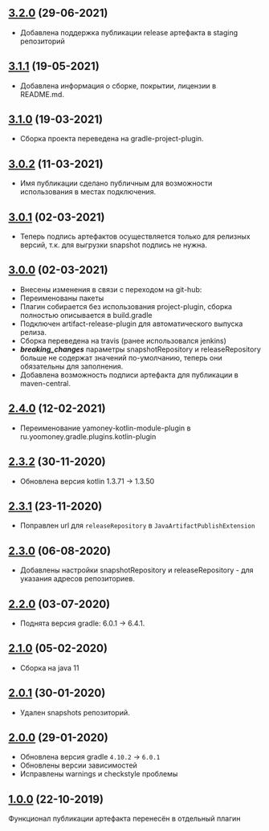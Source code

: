 ## [3.2.0](https://github.com/yoomoney-gradle-plugins/java-artifact-publish-plugin/pull/6) (29-06-2021)

* Добавлена поддержка публикации release артефакта в staging репозиторий

## [3.1.1](https://github.com/yoomoney-gradle-plugins/java-artifact-publish-plugin/pull/5) (19-05-2021)

* Добавлена информация о сборке, покрытии, лицензии в README.md.

## [3.1.0](https://github.com/yoomoney-gradle-plugins/java-artifact-publish-plugin/pull/4) (19-03-2021)

* Сборка проекта переведена на gradle-project-plugin.

## [3.0.2](https://api.github.com/repos/yoomoney-gradle-plugins/java-artifact-publish-plugin/pulls/3) (11-03-2021)

* Имя публикации сделано публичным для возможности использования в местах подключения.

## [3.0.1](https://api.github.com/repos/yoomoney-gradle-plugins/java-artifact-publish-plugin/pulls/2) (02-03-2021)

* Теперь подпись артефактов осуществляется только для релизных версий, т.к. для выгрузки snapshot подпись не нужна.

## [3.0.0](https://api.github.com/repos/yoomoney-gradle-plugins/java-artifact-publish-plugin/pulls/1) (02-03-2021)

* Внесены изменения в связи с переходом на git-hub:
* Переименованы пакеты
* Плагин собирается без использования project-plugin, сборка полностью описывается в build.gradle
* Подключен artifact-release-plugin для автоматического выпуска релиза.
* Сборка переведена на travis (ранее использовался jenkins)
* ***breaking_changes*** параметры snapshotRepository и releaseRepository больше не содержат значений по-умолчанию,
теперь они обязательны для заполнения.
* Добавлена возможность подписи артефакта для публикации в maven-central.

## [2.4.0]() (12-02-2021)

* Переименование yamoney-kotlin-module-plugin в ru.yoomoney.gradle.plugins.kotlin-plugin

## [2.3.2]() (30-11-2020)

* Обновлена версия kotlin 1.3.71 -> 1.3.50

## [2.3.1]() (23-11-2020)

* Поправлен url для `releaseRepository` в `JavaArtifactPublishExtension`

## [2.3.0]() (06-08-2020)

* Добавлены настройки snapshotRepository и releaseRepository - для указания адресов репозиториев.

## [2.2.0]() (03-07-2020)

* Поднята версия gradle: 6.0.1 -> 6.4.1.

## [2.1.0]() (05-02-2020)

* Сборка на java 11

## [2.0.1]() (30-01-2020)

* Удален snapshots репозиторий.

## [2.0.0]() (29-01-2020)

* Обновлена версия gradle `4.10.2` -> `6.0.1`
* Обновлены версии зависимостей
* Исправлены warnings и checkstyle проблемы

## [1.0.0]() (22-10-2019)

Функционал публикации артефакта перенесён в отдельный плагин